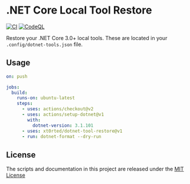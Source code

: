 # .NET Core Local Tool Restore

[![CI](https://github.com/xt0rted/dotnet-tool-restore/actions/workflows/ci.yml/badge.svg?branch=main)](https://github.com/xt0rted/dotnet-tool-restore/actions/workflows/ci.yml)
[![CodeQL](https://github.com/xt0rted/dotnet-tool-restore/actions/workflows/codeql-analysis.yml/badge.svg?branch=main)](https://github.com/xt0rted/dotnet-tool-restore/actions/workflows/codeql-analysis.yml)

Restore your .NET Core 3.0+ local tools.
These are located in your `.config/dotnet-tools.json` file.

## Usage

```yml
on: push

jobs:
  build:
    runs-on: ubuntu-latest
    steps:
      - uses: actions/checkout@v2
      - uses: actions/setup-dotnet@v1
        with:
          dotnet-version: 3.1.101
      - uses: xt0rted/dotnet-tool-restore@v1
      - run: dotnet-format --dry-run
```

## License

The scripts and documentation in this project are released under the [MIT License](LICENSE)
